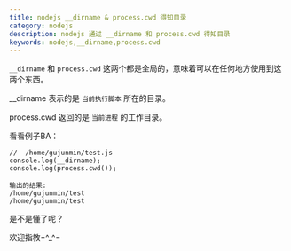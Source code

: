 ```yaml
---
title: nodejs __dirname & process.cwd 得知目录
category: nodejs
description: nodejs 通过 __dirname 和 process.cwd 得知目录
keywords: nodejs,__dirname,process.cwd
---
```


`__dirname` 和 `process.cwd` 这两个都是全局的，意味着可以在任何地方使用到这两个东西。

__dirname 表示的是 `当前执行脚本` 所在的目录。

process.cwd 返回的是 `当前进程` 的工作目录。



看看例子BA：

    //  /home/gujunmin/test.js
    console.log(__dirname);
    console.log(process.cwd());
    
    输出的结果:
    /home/gujunmin/test
    /home/gujunmin/test
    
是不是懂了呢？

欢迎指教=^_^=
